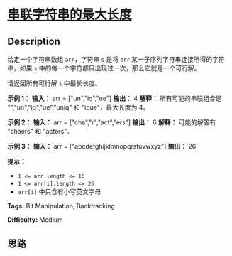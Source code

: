 # [串联字符串的最大长度][title]

## Description

给定一个字符串数组 `arr`，字符串 `s` 是将 `arr` 某一子序列字符串连接所得的字符串，如果 `s`
中的每一个字符都只出现过一次，那么它就是一个可行解。

请返回所有可行解 `s` 中最长长度。



**示例 1：**
            **输入：** arr = ["un","iq","ue"]    **输出：** 4    **解释：** 所有可能的串联组合是 "","un","iq","ue","uniq" 和 "ique"，最大长度为 4。    

**示例 2：**
            **输入：** arr = ["cha","r","act","ers"]    **输出：** 6    **解释：** 可能的解答有 "chaers" 和 "acters"。    

**示例 3：**
            **输入：** arr = ["abcdefghijklmnopqrstuvwxyz"]    **输出：** 26    



**提示：**

  * `1 <= arr.length <= 16`
  * `1 <= arr[i].length <= 26`
  * `arr[i]` 中只含有小写英文字母


**Tags:** Bit Manipulation, Backtracking

**Difficulty:** Medium

## 思路

[title]: https://leetcode-cn.com/problems/maximum-length-of-a-concatenated-string-with-unique-characters
